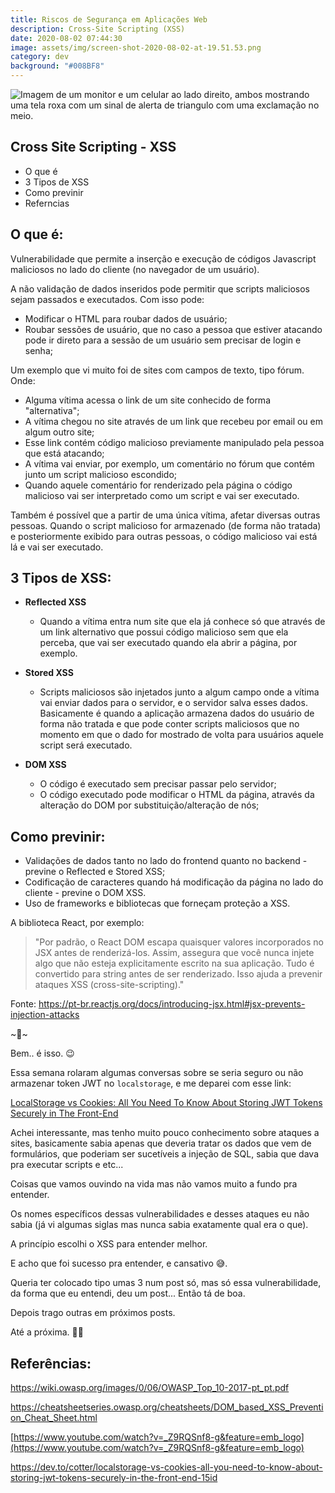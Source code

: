 ```yaml
---
title: Riscos de Segurança em Aplicações Web
description: Cross-Site Scripting (XSS)
date: 2020-08-02 07:44:30
image: assets/img/screen-shot-2020-08-02-at-19.51.53.png
category: dev
background: "#008BF8"
---
```

![Imagem de um monitor e um celular ao lado direito, ambos mostrando uma tela roxa com um sinal de alerta de triangulo com uma exclamação no meio.](assets/img/screen-shot-2020-08-02-at-19.51.53.png "Imagem de um monitor e um celular ao lado direito, ambos mostrando uma tela roxa com um sinal de alerta de triangulo com uma exclamação no meio.")

## Cross Site Scripting - XSS

* O que é
* 3 Tipos de XSS
* Como previnir
* Referncias

## O que é:

Vulnerabilidade que permite a inserção e execução de códigos Javascript maliciosos no lado do cliente (no navegador de um usuário).

A não validação de dados inseridos pode permitir que scripts maliciosos sejam passados e executados. Com isso pode:

* Modificar o HTML para roubar dados de usuário;
* Roubar sessões de usuário, que no caso a pessoa que estiver atacando pode ir direto para a sessão de um usuário sem precisar de login e senha;

Um exemplo que vi muito foi de sites com campos de texto, tipo fórum. Onde:

* Alguma vítima acessa o link de um site conhecido de forma "alternativa";
* A vítima chegou no site através de um link que recebeu por email ou em algum outro site;
* Esse link contém código malicioso previamente manipulado pela pessoa que está atacando;
* A vítima vai enviar, por exemplo, um comentário no fórum que contém junto um script malicioso escondido;
* Quando aquele comentário for renderizado pela página o código malicioso vai ser interpretado como um script e vai ser executado.

Também é possível que a partir de uma única vítima, afetar diversas outras pessoas. Quando o script malicioso for armazenado (de forma não tratada) e posteriormente exibido para outras pessoas, o código malicioso vai está lá e vai ser executado.

## 3 Tipos de XSS:

* **Reflected XSS**

  * Quando a vítima entra num site que ela já conhece só que através de um link alternativo que possui código malicioso sem que ela perceba, que vai ser executado quando ela abrir a página, por exemplo.
* **Stored XSS**

  * Scripts maliciosos são injetados junto a algum campo onde a vítima vai enviar dados para o servidor, e o servidor salva esses dados. Basicamente é quando a aplicação armazena dados do usuário de forma não tratada e que pode conter scripts maliciosos que no momento em que o dado for mostrado de volta para usuários aquele script será executado.
* **DOM XSS**

  * O código é executado sem precisar passar pelo servidor;
  * O código executado pode modificar o HTML da página, através da alteração do DOM por substituição/alteração de nós;

## Como previnir:

* Validações de dados tanto no lado do frontend quanto no backend - previne o Reflected e Stored XSS;
* Codificação de caracteres quando há modificação da página no lado do cliente - previne o DOM XSS.
* Uso de frameworks e bibliotecas que forneçam proteção a XSS.

A biblioteca React, por exemplo:

> "Por padrão, o React DOM escapa quaisquer valores incorporados no JSX antes de renderizá-los. Assim, assegura que você nunca injete algo que não esteja explicitamente escrito na sua aplicação. Tudo é convertido para string antes de ser renderizado. Isso ajuda a prevenir ataques XSS (cross-site-scripting)."

Fonte: [](https://pt-br.reactjs.org/docs/introducing-jsx.html#jsx-prevents-injection-attacks)<https://pt-br.reactjs.org/docs/introducing-jsx.html#jsx-prevents-injection-attacks>

\~🌟\~

Bem.. é isso. 😉

Essa semana rolaram algumas conversas sobre se seria seguro ou não armazenar token JWT no `localstorage`, e me deparei com esse link:

[LocalStorage vs Cookies: All You Need To Know About Storing JWT Tokens Securely in The Front-End](https://dev.to/cotter/localstorage-vs-cookies-all-you-need-to-know-about-storing-jwt-tokens-securely-in-the-front-end-15id)

Achei interessante, mas tenho muito pouco conhecimento sobre ataques a sites, basicamente sabia apenas que deveria tratar os dados que vem de formulários, que poderiam ser sucetíveis a injeção de SQL, sabia que dava pra executar scripts e etc...

Coisas que vamos ouvindo na vida mas não vamos muito a fundo pra entender.

Os nomes específicos dessas vulnerabilidades e desses ataques eu não sabia (já vi algumas siglas mas nunca sabia exatamente qual era o que).

A princípio escolhi o XSS para entender melhor.

E acho que foi sucesso pra entender, e cansativo 😅.

Queria ter colocado tipo umas 3 num post só, mas só essa vulnerabilidade, da forma que eu entendi, deu um post... Então tá de boa.

Depois trago outras em próximos posts.

Até a próxima. 🤙🏽

## Referências:

[](https://wiki.owasp.org/images/0/06/OWASP_Top_10-2017-pt_pt.pdf)<https://wiki.owasp.org/images/0/06/OWASP_Top_10-2017-pt_pt.pdf>

[](https://cheatsheetseries.owasp.org/cheatsheets/DOM_based_XSS_Prevention_Cheat_Sheet.html)<https://cheatsheetseries.owasp.org/cheatsheets/DOM_based_XSS_Prevention_Cheat_Sheet.html>

[](https://www.youtube.com/watch?v=_Z9RQSnf8-g&feature=emb_logo)[https://www.youtube.com/watch?v=_Z9RQSnf8-g&feature=emb_logo](https://www.youtube.com/watch?v=_Z9RQSnf8-g&feature=emb_logo)

<https://dev.to/cotter/localstorage-vs-cookies-all-you-need-to-know-about-storing-jwt-tokens-securely-in-the-front-end-15id>